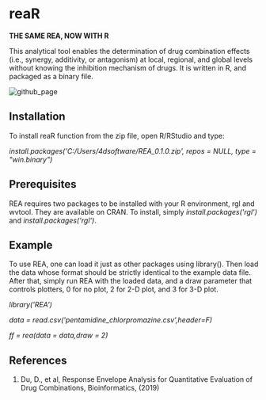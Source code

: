 # reaR

__THE SAME REA, NOW WITH R__ 

This analytical tool enables the determination of drug combination effects (i.e., synergy, additivity, or antagonism) at local, regional, and global levels without knowing the inhibition mechanism of drugs. It is written in R, and packaged as a binary file. 

![github_page](https://user-images.githubusercontent.com/15344717/63895984-c6ee8380-c9be-11e9-80a8-14f0eb1b2a8a.jpg)

## Installation

To install reaR function from the zip file, open R/RStudio and type:

_install.packages('C:/Users/4dsoftware/REA_0.1.0.zip', repos = NULL, type = "win.binary")_

## Prerequisites

REA requires two packages to be installed with your R environment, rgl and wvtool. They are available on CRAN. To install, simply
_install.packages('rgl')_ and _install.packages('rgl')_. 

## Example

To use REA, one can load it just as other packages using library(). Then load the data whose format should be strictly identical to the example data file. After that, simply run REA with the loaded data, and a draw parameter that controls plotters, 0 for no plot, 2 for 2-D plot, and 3 for 3-D plot. 

_library('REA')_

_data = read.csv('pentamidine_chlorpromazine.csv',header=F)_

_ff = rea(data = data,draw = 2)_


## References
1. Du, D., et al, Response Envelope Analysis for Quantitative Evaluation of Drug Combinations, Bioinformatics, (2019)
